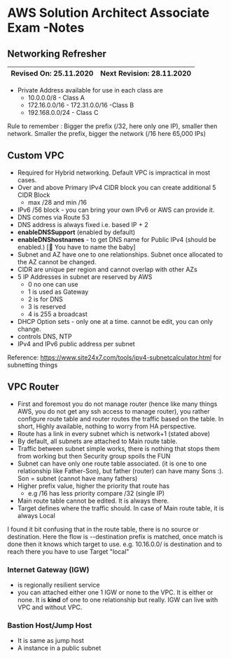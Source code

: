 # AWS Solution Architect Associate Exam -Notes

## Networking Refresher

Revised On: 25.11.2020 | Next Revision: 28.11.2020
-----------------------| -------------------------


* Private Address available for use in each class are
  * 10.0.0.0/8 - Class A
  * 172.16.0.0/16 - 172.31.0.0/16 -Class B
  * 192.168.0.0/24 - Class C

Rule to remember : Bigger the prefix (/32, here only one IP), smaller then network. Smaller the prefix, bigger the network (/16 here 65,000 IPs)

## Custom VPC

* Required for Hybrid networking. Default VPC is impractical in most cases.
* Over and above Primary IPv4 CIDR block you can create additional 5 CIDR Block
  * max /28 and min /16
* IPv6 /56 block - you can bring your own IPv6 or AWS can provide it.
* DNS comes via Route 53
* DNS address is always fixed i.e. based IP + 2
* **enableDNSSupport** (enabled by default)
* **enableDNShostnames** - to get DNS name for Public IPv4 (should be enabled.) [:electric_plug: You have to name the baby]
* Subnet and AZ have one to one relationships. Subnet once allocated to the AZ cannot be changed.
* CIDR are unique per region and cannot overlap with other AZs
* 5 IP Addresses in subnet are reserved by AWS
  * 0 no one can use
  * 1 is used as Gateway
  * 2 is for DNS
  * 3 is reserved
  * 4 is 255 a broadcast
* DHCP Option sets - only one at a time. cannot be edit, you can only change.
* controls DNS, NTP
* IPv4 and IPv6 public address per subnet

Reference: https://www.site24x7.com/tools/ipv4-subnetcalculator.html for subnetting things

## VPC Router

* First and foremost you do not manage router (hence like many things AWS, you do not get any ssh access to manage router), you rather configure route table and router routes the traffic based on the table. In short, Highly available, nothing to worry from HA perspective.
* Route has a link in every subnet which is network+1 (stated above)
* By default, all subnets are attached to Main route table.
* Traffic between subnet simple works, there is nothing that stops them from working but then Security group spoils the FUN
* Subnet can have only one route table associated. (it is one to one relationship like Father-Son), but father (router) can have many Sons :). Son = subnet (cannot have many fathers)
* Higher prefix value, higher the priority that route has
  * e.g /16 has less priority compare /32 (single IP)
* Main route table cannot be edited. It is always there.
* Target defines where the traffic should. In case of Main route table, it is always Local

I found it bit confusing that in the route table, there is no source or destination. Here the flow is --destination prefix is matched, once match is done then it knows which target to use. e.g. 10.16.0.0/ is destination and to reach there you have to use Target "local"

### Internet Gateway (IGW)

* is regionally resilient service
* you can attached either one 1 IGW or none to the VPC. It is either or none. It is **kind** of one to one relationship but really. IGW can live with VPC and without VPC.

### Bastion Host/Jump Host

* It is same as jump host
* A instance in a public subnet
